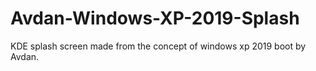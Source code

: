 # Avdan-Windows-XP-2019-Splash
KDE splash screen made from the concept of windows xp 2019 boot by Avdan.
